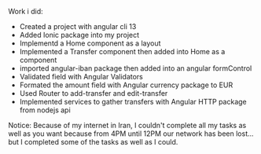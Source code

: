 Work i did:

- Created a project with angular cli 13
- Added Ionic package into my project
- Implementd a Home component as a layout
- Implemented a Transfer component then added into Home as a component
- imported angular-iban package then added into an angular formControl
- Validated field with Angular Validators
- Formated the amount field with Angular currency package to EUR
- Used Router to add-transfer and edit-transfer
- Implemented services to gather transfers with Angular HTTP package from nodejs api


Notice:
    Because of my internet in Iran, I couldn't complete all my tasks as well as you want because from 4PM until 12PM our network has been lost... but I completed some of the tasks as well as I could.